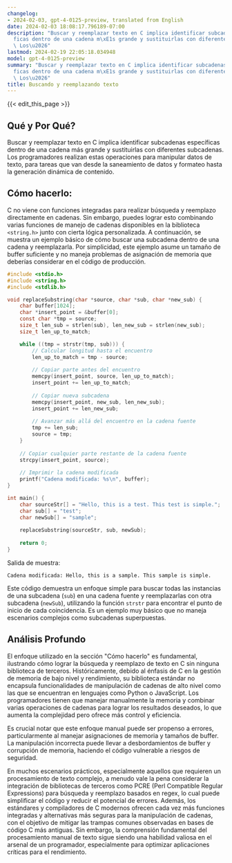 ```yaml
---
changelog:
- 2024-02-03, gpt-4-0125-preview, translated from English
date: 2024-02-03 18:08:17.796189-07:00
description: "Buscar y reemplazar texto en C implica identificar subcadenas espec\xED\
  ficas dentro de una cadena m\xE1s grande y sustituirlas con diferentes subcadenas.\
  \ Los\u2026"
lastmod: 2024-02-19 22:05:18.034948
model: gpt-4-0125-preview
summary: "Buscar y reemplazar texto en C implica identificar subcadenas espec\xED\
  ficas dentro de una cadena m\xE1s grande y sustituirlas con diferentes subcadenas.\
  \ Los\u2026"
title: Buscando y reemplazando texto
---
```


{{< edit_this_page >}}

## Qué y Por Qué?

Buscar y reemplazar texto en C implica identificar subcadenas específicas dentro de una cadena más grande y sustituirlas con diferentes subcadenas. Los programadores realizan estas operaciones para manipular datos de texto, para tareas que van desde la saneamiento de datos y formateo hasta la generación dinámica de contenido.

## Cómo hacerlo:

C no viene con funciones integradas para realizar búsqueda y reemplazo directamente en cadenas. Sin embargo, puedes lograr esto combinando varias funciones de manejo de cadenas disponibles en la biblioteca `<string.h>` junto con cierta lógica personalizada. A continuación, se muestra un ejemplo básico de cómo buscar una subcadena dentro de una cadena y reemplazarla. Por simplicidad, este ejemplo asume un tamaño de buffer suficiente y no maneja problemas de asignación de memoria que deberías considerar en el código de producción.

```c
#include <stdio.h>
#include <string.h>
#include <stdlib.h>

void replaceSubstring(char *source, char *sub, char *new_sub) {
    char buffer[1024];
    char *insert_point = &buffer[0];
    const char *tmp = source;
    size_t len_sub = strlen(sub), len_new_sub = strlen(new_sub);
    size_t len_up_to_match;

    while ((tmp = strstr(tmp, sub))) {
        // Calcular longitud hasta el encuentro
        len_up_to_match = tmp - source;
        
        // Copiar parte antes del encuentro
        memcpy(insert_point, source, len_up_to_match);
        insert_point += len_up_to_match;
        
        // Copiar nueva subcadena
        memcpy(insert_point, new_sub, len_new_sub);
        insert_point += len_new_sub;
        
        // Avanzar más allá del encuentro en la cadena fuente
        tmp += len_sub;
        source = tmp;
    }
    
    // Copiar cualquier parte restante de la cadena fuente
    strcpy(insert_point, source);
    
    // Imprimir la cadena modificada
    printf("Cadena modificada: %s\n", buffer);
}

int main() {
    char sourceStr[] = "Hello, this is a test. This test is simple.";
    char sub[] = "test";
    char newSub[] = "sample";
    
    replaceSubstring(sourceStr, sub, newSub);
    
    return 0;
}
```

Salida de muestra:
```
Cadena modificada: Hello, this is a sample. This sample is simple.
```

Este código demuestra un enfoque simple para buscar todas las instancias de una subcadena (`sub`) en una cadena fuente y reemplazarlas con otra subcadena (`newSub`), utilizando la función `strstr` para encontrar el punto de inicio de cada coincidencia. Es un ejemplo muy básico que no maneja escenarios complejos como subcadenas superpuestas.

## Análisis Profundo

El enfoque utilizado en la sección "Cómo hacerlo" es fundamental, ilustrando cómo lograr la búsqueda y reemplazo de texto en C sin ninguna biblioteca de terceros. Históricamente, debido al énfasis de C en la gestión de memoria de bajo nivel y rendimiento, su biblioteca estándar no encapsula funcionalidades de manipulación de cadenas de alto nivel como las que se encuentran en lenguajes como Python o JavaScript. Los programadores tienen que manejar manualmente la memoria y combinar varias operaciones de cadenas para lograr los resultados deseados, lo que aumenta la complejidad pero ofrece más control y eficiencia.

Es crucial notar que este enfoque manual puede ser propenso a errores, particularmente al manejar asignaciones de memoria y tamaños de buffer. La manipulación incorrecta puede llevar a desbordamientos de buffer y corrupción de memoria, haciendo el código vulnerable a riesgos de seguridad.

En muchos escenarios prácticos, especialmente aquellos que requieren un procesamiento de texto complejo, a menudo vale la pena considerar la integración de bibliotecas de terceros como PCRE (Perl Compatible Regular Expressions) para búsqueda y reemplazo basados en regex, lo cual puede simplificar el código y reducir el potencial de errores. Además, los estándares y compiladores de C modernos ofrecen cada vez más funciones integradas y alternativas más seguras para la manipulación de cadenas, con el objetivo de mitigar las trampas comunes observadas en bases de código C más antiguas. Sin embargo, la comprensión fundamental del procesamiento manual de texto sigue siendo una habilidad valiosa en el arsenal de un programador, especialmente para optimizar aplicaciones críticas para el rendimiento.
